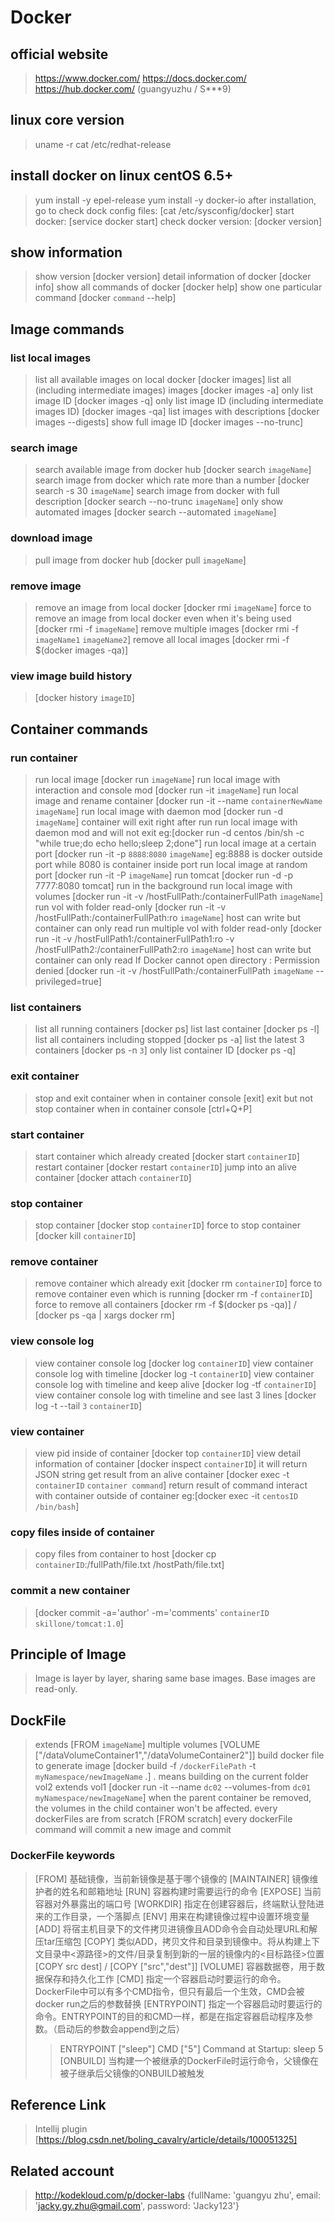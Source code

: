 # Docker

## official website
> https://www.docker.com/
> https://docs.docker.com/
> https://hub.docker.com/   (guangyuzhu / S***9)

## linux core version
> uname -r
> cat /etc/redhat-release

## install docker on linux centOS 6.5+
> yum install -y epel-release
> yum install -y docker-io
> after installation, go to check dock config files: [cat /etc/sysconfig/docker]
> start docker: [service docker start]
> check docker version: [docker version]

## show information
> show version [docker version]
> detail information of docker [docker info]
> show all commands of docker [docker help]
> show one particular command [docker `command` --help]

## Image commands
### list local images
> list all available images on local docker [docker images]
> list all (including intermediate images) images [docker images -a]
> only list image ID [docker images -q]
> only list image ID (including intermediate images ID) [docker images -qa]
> list images with descriptions [docker images --digests]
> show full image ID [docker images --no-trunc]
### search image
> search available image from docker hub [docker search `imageName`]
> search image from docker which rate more than a number [docker search -s 30 `imageName`]
> search image from docker with full description [docker search --no-trunc `imageName`]
> only show automated images [docker search --automated `imageName`]
### download image
> pull image from docker hub [docker pull `imageName`]
### remove image
> remove an image from local docker [docker rmi `imageName`]
> force to remove an image from local docker even when it's being used [docker rmi -f `imageName`]
> remove multiple images [docker rmi -f `imageName1` `imageName2`]
> remove all local images [docker rmi -f $(docker images -qa)]
### view image build history
> [docker history `imageID`]

## Container commands
### run container
> run local image [docker run `imageName`]
> run local image with interaction and console mod [docker run -it `imageName`]
> run local image and rename container [docker run -it --name `containerNewName` `imageName`]
> run local image with daemon mod [docker run -d `imageName`] container will exit right after run
> run local image with daemon mod and will not exit eg:[docker run -d centos /bin/sh -c "while true;do echo hello;sleep 2;done"]
> run local image at a certain port [docker run -it -p `8888`:`8080` `imageName`] eg:8888 is docker outside port while 8080 is container inside port
> run local image at random port [docker run -it -P `imageName`]
> run tomcat [docker run -d -p 7777:8080 tomcat] run in the background
> run local image with volumes [docker run -it -v /hostFullPath:/containerFullPath `imageName`]
> run vol with folder read-only [docker run -it -v /hostFullPath:/containerFullPath:ro `imageName`] host can write but container can only read
> run multiple vol with folder read-only [docker run -it -v /hostFullPath1:/containerFullPath1:ro -v /hostFullPath2:/containerFullPath2:ro `imageName`] host can write but container can only read
> If Docker cannot open directory : Permission denied [docker run -it -v /hostFullPath:/containerFullPath `imageName` --privileged=true]
### list containers
> list all running containers [docker ps]
> list last container [docker ps -l]
> list all containers including stopped [docker ps -a]
> list the latest 3 containers [docker ps -n `3`]
> only list container ID [docker ps -q]
### exit container
> stop and exit container when in container console [exit]
> exit but not stop container when in container console [ctrl+Q+P]
### start container
> start container which already created [docker start `containerID`]
> restart container [docker restart `containerID`]
> jump into an alive container [docker attach `containerID`]
### stop container
> stop container [docker stop `containerID`]
> force to stop container [docker kill `containerID`]
### remove container
> remove container which already exit [docker rm `containerID`]
> force to remove container even which is running [docker rm -f `containerID`]
> force to remove all containers [docker rm -f $(docker ps -qa)] / [docker ps -qa | xargs docker rm]
### view console log
> view container console log [docker log `containerID`]
> view container console log with timeline [docker log -t `containerID`]
> view container console log with timeline and keep alive [docker log -tf `containerID`]
> view container console log with timeline and see last 3 lines [docker log -t --tail `3` `containerID`]
### view container
> view pid inside of container [docker top `containerID`]
> view detail information of container [docker inspect `containerID`] it will return JSON string
> get result from an alive container [docker exec -t `containerID` `container command`] return result of command
> interact with container outside of container eg:[docker exec -it `centosID` `/bin/bash`]
### copy files inside of container
> copy files from container to host [docker cp `containerID`:/fullPath/file.txt /hostPath/file.txt]
### commit a new container
> [docker commit -a='author' -m='comments' `containerID` `skillone/tomcat:1.0`]

## Principle of Image
> Image is layer by layer, sharing same base images. Base images are read-only.

## DockFile
> extends [FROM `imageName`]
> multiple volumes [VOLUME ["/dataVolumeContainer1","/dataVolumeContainer2"]]
> build docker file to generate image [docker build -f `/dockerFilePath` -t `myNamespace/newImageName` .] . means building on the current folder
> vol2 extends vol1 [docker run -it --name `dc02` --volumes-from `dc01` `myNamespace/newImageName`]
> when the parent container be removed, the volumes in the child container won't be affected.
> every dockerFiles are from scratch [FROM scratch]
> every dockerFile command will commit a new image and commit
### DockerFile keywords
> [FROM] 基础镜像，当前新镜像是基于哪个镜像的
> [MAINTAINER] 镜像维护者的姓名和邮箱地址
> [RUN] 容器构建时需要运行的命令
> [EXPOSE] 当前容器对外暴露出的端口号
> [WORKDIR] 指定在创建容器后，终端默认登陆进来的工作目录，一个落脚点
> [ENV] 用来在构建镜像过程中设置环境变量
> [ADD] 将宿主机目录下的文件拷贝进镜像且ADD命令会自动处理URL和解压tar压缩包
> [COPY] 类似ADD，拷贝文件和目录到镜像中。将从构建上下文目录中<源路径>的文件/目录复制到新的一层的镜像内的<目标路径>位置 [COPY src dest] / [COPY ["src","dest"]]
> [VOLUME] 容器数据卷，用于数据保存和持久化工作
> [CMD] 指定一个容器启动时要运行的命令。DockerFile中可以有多个CMD指令，但只有最后一个生效，CMD会被docker run之后的参数替换
> [ENTRYPOINT] 指定一个容器启动时要运行的命令。ENTRYPOINT的目的和CMD一样，都是在指定容器启动程序及参数。（启动后的参数会append到之后）
>> ENTRYPOINT ["sleep"] 
>> CMD ["5"]
>> Command at Startup: sleep 5
> [ONBUILD] 当构建一个被继承的DockerFile时运行命令，父镜像在被子继承后父镜像的ONBUILD被触发

## Reference Link
> Intellij plugin [https://blog.csdn.net/boling_cavalry/article/details/100051325]

## Related account
> http://kodekloud.com/p/docker-labs {fullName: 'guangyu zhu', email: 'jacky.gy.zhu@gmail.com', password: 'Jacky123'}
